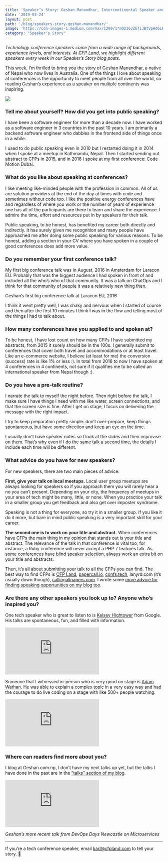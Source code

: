 ```yaml
---
title: 'Speaker’s Story: Geshan Manandhar, Intercontinental Speaker and Senior Software Engineer'
date: '2019-03-24'
layout: post
path: '/blog/speakers-story-geshan-manandhar/'
image: 'https://cdn-images-1.medium.com/max/1200/1*mQ216JZETiJBtVpHdGLBkA.jpeg'
category: "Speaker's Story"
---
```


_Technology conference speakers come from a wide range of backgrounds,
experience levels, and interests. At [CFP Land](https://www.cfpland.com/), we
highlight different speakers every week in our Speaker’s Story blog posts._

This week, I’m thrilled to bring you the story of [Geshan
Manandhar](https://geshan.com.np/), a native of Nepal who now lives in
Australia. One of the things I love about speaking at conferences is the
opportunity to meet people from all over the world, so reading Geshan’s
experience as a speaker on multiple continents was inspiring.

<!--more-->

<img src="https://cdn-images-1.medium.com/max/1200/1*mQ216JZETiJBtVpHdGLBkA.jpeg" class="left" />

### Tell me about yourself? How did you get into public speaking?

I have been a software engineer for more than a decade now. I have worked as a
software engineer in 3 countries in the past 10 years. I am primarily a backend
software engineer who dabbles in the frontend side of things once in a while.

I used to do public speaking even in 2010 but I restarted doing it in 2014 when
I spoke at a meetup in Kathmandu, Nepal. Then I started sending out abstract to
CFPs in 2015, and in 2016 I spoke at my first conference: Code Motion Dubai.

### What do you like about speaking at conferences?

I like meeting like-minded people with the profession in common. All of us are
solution providers at the end of the day at times with code and sometimes
without code too. I like the positive energy conferences have and regardless of
where you work or the number of years of experience one has all of the
participants are there to learn and share the experience. I admire the time,
effort and resources put in by speakers for their talk.

Public speaking, to be honest, has benefited my career both directly and
indirectly. It has surely given me recognition and many people have approached
me after doing some public speaking for various reasons. To be honest, adding a
section in your CV where you have spoken in a couple of good conferences does
add more value.

### Do you remember your first conference talk?

My first big conference talk was in August, 2016 in Amsterdam for Laracon EU.
Probably that was the biggest audience I had spoken in front of and included all
the who’s who of that community. It was a talk on ChatOps and I think for that
community of people it was a relatively new thing then.

<span class="figcaption_hack">Geshan’s first big conference talk at Laracon EU, 2016</span>

I think it went pretty well, I was shaky and nervous when I started of course
and then after the first 10 minutes I think I was in the flow and telling most
of the things I had to talk about.

### How many conferences have you applied to and spoken at?

To be honest, I have lost count on how many CFPs I have submitted my abstracts,
from 2015 it surely should be in the 100s. I generally submit to conferences
that cover both travel and accommodations or at least travel. Like an e-commerce
website, I believe (at least for me) the conversion (success) rate is like 1% or
less :). In total from 2016 to now I have spoken at 4 conferences in 4
continents, not sure if it qualifies me to be called an international speaker
from Nepal though :).

### Do you have a pre-talk routine?

I narrate the talk to myself the night before. Then right before the talk, I
make sure I have things I need with me like water, screen connections, and that
the screen size is fine. After I get on stage, I focus on delivering the message
with the right impact.

I try to keep preparation pretty simple: don’t over-prepare, keep things
spontaneous, but have some direction and keep an eye on the time.

I usually don’t have speaker notes so I look at the slides and then improvise on
them. That’s why even if I do the same talk a second time, the details I include
each time will be different.

### What advice do you have for new speakers?

For new speakers, there are two main pieces of advice:

**First, give your talk on local meetups.** Local user group meetups are always
looking for speakers so if you approach them you will rarely hear a no you can’t
present. Depending on your city, the frequency of meetups in your area of tech
might be many, little, or none. When you practice your talk in a smaller group
you get feedback and also get over imposter syndrome.

Speaking is not a thing for everyone, so try it in a smaller group. If you like
it do it more, but bare in mind public speaking is a very important skill for
your career.

**The second one is to work on your title and abstract.** When conferences have
CFPs the main thing in my opinion that stands out is your title and abstract.
The relevance of the talk in that conference is vital too, for instance, a Ruby
conference will never accept a PHP 7 features talk. As some conferences have
blind speaker selection, always work an extra bit on your title and abstracts.

Then, it’s all about submitting your talk to all the CFPs you can find. The best
way to find CFPs is [CFP Land](https://www.cfpland.com/),
[papercall.io](https://www.papercall.io/), [confs.tech](https://confs.tech/),
lanyrd.com (it’s usually down though),
[callingallpapers.com](https://callingallpapers.com/). I wrote some [more advice
for finding speaking opportunities on my blog
too](https://geshan.com.np/blog/2016/09/some-useful-resources-for-conference-speakers-and-wanna-be-speakers/).

### Are there any other speakers you look up to? Anyone who’s inspired you?

One tech speaker who is great to listen to is [Kelsey
Hightower](https://twitter.com/kelseyhightower) from Google. His talks are
spontaneous, fun, and filled with information.

<div class='embed-container'><iframe src='https://www.youtube.com/embed/_1-5YFfJCqM' frameborder='0' allowfullscreen></iframe></div>

Someone that I witnessed in-person who is very good on stage is [Adam
Wathan](https://twitter.com/adamwathan). He was able to explain a complex topic
in a very easy way and had the courage to do live coding on a stage with like
500+ people watching.

<div class='embed-container'><iframe src='https://www.youtube.com/embed/dfgtKb-VpRk' frameborder='0' allowfullscreen></iframe></div>

### Where can readers find more about you?

I blog at Geshan.com.np, I don’t have my next talks up yet, but the talks I have
done in the past are in the [“talks” section of my
blog](https://geshan.com.np/blog/categories/talks/).

<div class='embed-container'><iframe src='https://www.youtube.com/embed//QitdhwHYAVE' frameborder='0' allowfullscreen></iframe></div>

_Geshan’s more recent talk from DevOps Days Newcastle on Microservices_

---

If you’re a tech conference speaker, email karl@cfpland.com to tell your story. 💌
